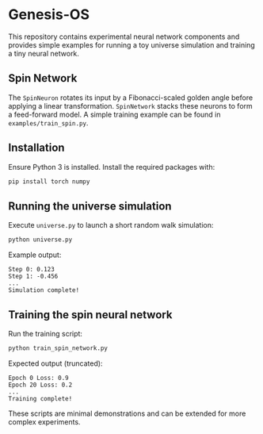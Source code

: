 # Genesis-OS

This repository contains experimental neural network components and provides simple examples for running a toy universe simulation and training a tiny neural network.

## Spin Network

The `SpinNeuron` rotates its input by a Fibonacci-scaled golden angle before applying a linear transformation. `SpinNetwork` stacks these neurons to form a feed-forward model. A simple training example can be found in `examples/train_spin.py`.

## Installation

Ensure Python 3 is installed. Install the required packages with:

```bash
pip install torch numpy
```

## Running the universe simulation

Execute `universe.py` to launch a short random walk simulation:

```bash
python universe.py
```

Example output:

```
Step 0: 0.123
Step 1: -0.456
...
Simulation complete!
```

## Training the spin neural network

Run the training script:

```bash
python train_spin_network.py
```

Expected output (truncated):

```
Epoch 0 Loss: 0.9
Epoch 20 Loss: 0.2
...
Training complete!
```

These scripts are minimal demonstrations and can be extended for more complex experiments.
